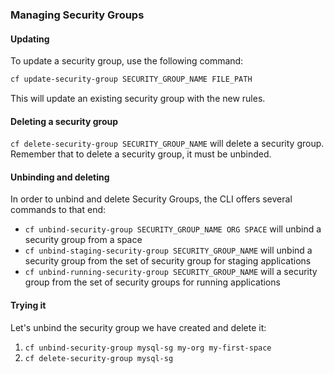 ### Managing Security Groups

#### Updating

To update a security group, use the following command:
```sh
cf update-security-group SECURITY_GROUP_NAME FILE_PATH
```

This will update an existing security group with the new rules.

#### Deleting a security group

`cf delete-security-group SECURITY_GROUP_NAME` will delete a security group. Remember that to delete a security group, it must be unbinded.

#### Unbinding and deleting

In order to unbind and delete Security Groups, the CLI offers several commands to that end:

- `cf unbind-security-group SECURITY_GROUP_NAME ORG SPACE` will unbind a security group from a space
- `cf unbind-staging-security-group SECURITY_GROUP_NAME` will unbind a security group from the set of security group for staging applications
- `cf unbind-running-security-group SECURITY_GROUP_NAME` will a security group from the set of security groups for running applications

#### Trying it

Let's unbind the security group we have created and delete it:

1. `cf unbind-security-group mysql-sg my-org my-first-space`
2. `cf delete-security-group mysql-sg`
